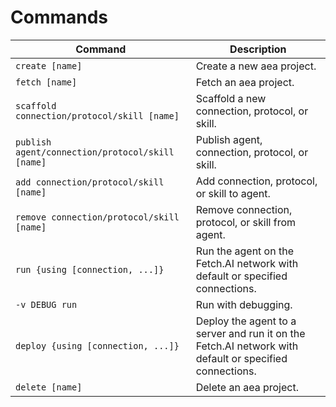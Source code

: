 # Commands


Command  | Description
---------| -----------------------------------------------------------------
`create [name]` | Create a new aea project.
`fetch [name]`   | Fetch an aea project.
`scaffold connection/protocol/skill [name]`  | Scaffold a new connection, protocol, or skill.
`publish agent/connection/protocol/skill [name]` | Publish agent, connection, protocol, or skill.
`add connection/protocol/skill [name]`  | Add connection, protocol, or skill to agent.
`remove connection/protocol/skill [name]` | Remove connection, protocol, or skill from agent.
`run {using [connection, ...]}`  | Run the agent on the Fetch.AI network with default or specified connections.
`-v DEBUG run` | Run with debugging.
`deploy {using [connection, ...]}`  | Deploy the agent to a server and run it on the Fetch.AI network with default or specified connections.
`delete [name]`  | Delete an aea project.






<br />